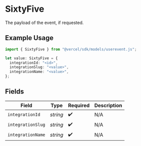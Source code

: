 # SixtyFive

The payload of the event, if requested.

## Example Usage

```typescript
import { SixtyFive } from "@vercel/sdk/models/userevent.js";

let value: SixtyFive = {
  integrationId: "<id>",
  integrationSlug: "<value>",
  integrationName: "<value>",
};
```

## Fields

| Field              | Type               | Required           | Description        |
| ------------------ | ------------------ | ------------------ | ------------------ |
| `integrationId`    | *string*           | :heavy_check_mark: | N/A                |
| `integrationSlug`  | *string*           | :heavy_check_mark: | N/A                |
| `integrationName`  | *string*           | :heavy_check_mark: | N/A                |